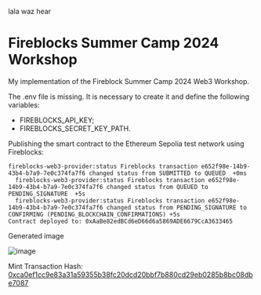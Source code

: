 lala waz hear

# Fireblocks Summer Camp 2024 Workshop

My implementation of the Fireblock Summer Camp 2024 Web3 Workshop.

The .env file is missing. It is necessary to create it and define the following variables:

- FIREBLOCKS_API_KEY;
- FIREBLOCKS_SECRET_KEY_PATH.

Publishing the smart contract to the Ethereum Sepolia test network using Fireblocks:

```
fireblocks-web3-provider:status Fireblocks transaction e652f98e-14b9-43b4-b7a9-7e0c374fa7f6 changed status from SUBMITTED to QUEUED  +0ms
  fireblocks-web3-provider:status Fireblocks transaction e652f98e-14b9-43b4-b7a9-7e0c374fa7f6 changed status from QUEUED to PENDING_SIGNATURE  +5s
  fireblocks-web3-provider:status Fireblocks transaction e652f98e-14b9-43b4-b7a9-7e0c374fa7f6 changed status from PENDING_SIGNATURE to CONFIRMING (PENDING_BLOCKCHAIN_CONFIRMATIONS) +5s
Contract deployed to: 0xAaBe82edBCd6eD66d6a5869ADE6679CcA3633465
```

Generated image

![image](./myNFT.png)


Mint Transaction Hash: [0xca0ef1cc9e83a31a59355b38fc20dcd20bbf7b880cd29eb0285b8bc08dbe7087](https://sepolia.etherscan.io/tx/0xca0ef1cc9e83a31a59355b38fc20dcd20bbf7b880cd29eb0285b8bc08dbe7087)
